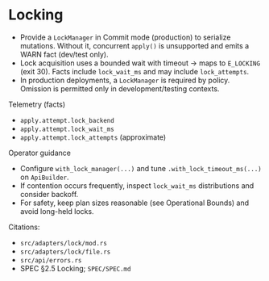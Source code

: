 # Locking

- Provide a `LockManager` in Commit mode (production) to serialize mutations. Without it, concurrent `apply()` is unsupported and emits a WARN fact (dev/test only).
- Lock acquisition uses a bounded wait with timeout → maps to `E_LOCKING` (exit 30). Facts include `lock_wait_ms` and may include `lock_attempts`.
- In production deployments, a `LockManager` is required by policy. Omission is permitted only in development/testing contexts.

Telemetry (facts)
- `apply.attempt.lock_backend`
- `apply.attempt.lock_wait_ms`
- `apply.attempt.lock_attempts` (approximate)

Operator guidance
- Configure `with_lock_manager(...)` and tune `.with_lock_timeout_ms(...)` on `ApiBuilder`.
- If contention occurs frequently, inspect `lock_wait_ms` distributions and consider backoff.
- For safety, keep plan sizes reasonable (see Operational Bounds) and avoid long-held locks.

Citations:
- `src/adapters/lock/mod.rs`
- `src/adapters/lock/file.rs`
- `src/api/errors.rs`
- SPEC §2.5 Locking; `SPEC/SPEC.md`
